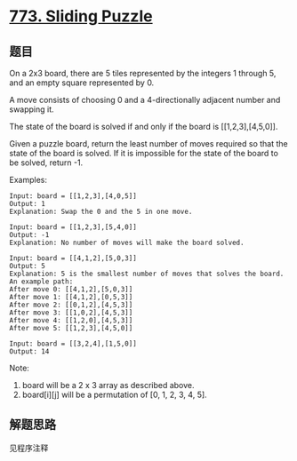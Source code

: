 # [773. Sliding Puzzle](https://leetcode-cn.com/problems/sliding-puzzle/)

## 题目

On a 2x3 board, there are 5 tiles represented by the integers 1 through 5, and an empty square represented by 0.

A move consists of choosing 0 and a 4-directionally adjacent number and swapping it.

The state of the board is solved if and only if the board is [[1,2,3],[4,5,0]].

Given a puzzle board, return the least number of moves required so that the state of the board is solved. If it is impossible for the state of the board to be solved, return -1.

Examples:

```text
Input: board = [[1,2,3],[4,0,5]]
Output: 1
Explanation: Swap the 0 and the 5 in one move.

Input: board = [[1,2,3],[5,4,0]]
Output: -1
Explanation: No number of moves will make the board solved.

Input: board = [[4,1,2],[5,0,3]]
Output: 5
Explanation: 5 is the smallest number of moves that solves the board.
An example path:
After move 0: [[4,1,2],[5,0,3]]
After move 1: [[4,1,2],[0,5,3]]
After move 2: [[0,1,2],[4,5,3]]
After move 3: [[1,0,2],[4,5,3]]
After move 4: [[1,2,0],[4,5,3]]
After move 5: [[1,2,3],[4,5,0]]

Input: board = [[3,2,4],[1,5,0]]
Output: 14
```

Note:

1. board will be a 2 x 3 array as described above.
1. board[i][j] will be a permutation of [0, 1, 2, 3, 4, 5].

## 解题思路

见程序注释
